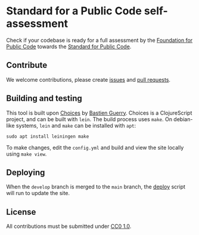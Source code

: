 # Standard for a Public Code self-assessment

<!-- SPDX-License-Identifier: CC0-1.0 -->

Check if your codebase is ready for a full assessment by the [Foundation for Public Code](https://publiccode.net) towards the [Standard for Public Code](https://standard.publiccode.net/).

## Contribute

We welcome contributions, please create [issues](https://github.com/publiccodenet/assessment-eligibility/issues) and [pull requests](https://github.com/publiccodenet/assessment-eligibility/pulls).

## Building and testing

This tool is built upon [Choices](https://git.sr.ht/~bzg/choices) by [Bastien Guerry](https://sr.ht/~bzg/).
Choices is a ClojureScript project, and can be built with `lein`.
The build process uses `make`.
On debian-like systems, `lein` and `make` can be installed with `apt`:

```
sudo apt install leiningen make
```

To make changes, edit the `config.yml` and build and view the site locally using `make view`.

## Deploying

When the `develop` branch is merged to the `main` branch, the [deploy](.github/workflows/deploy.yml) script will run to update the site.

## License

All contributions must be submitted under [CC0 1.0](LICENSE).
